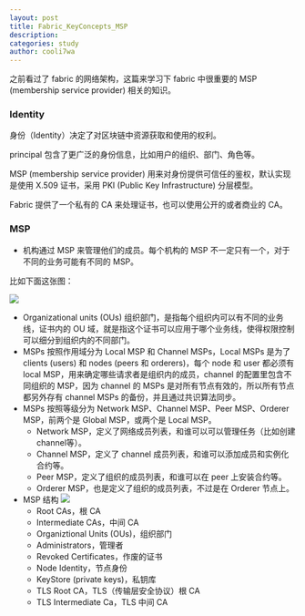 ```yaml
---
layout: post
title: Fabric_KeyConcepts_MSP
description:
categories: study
author: cooli7wa
---
```

之前看过了 fabric 的网络架构，这篇来学习下 fabric 中很重要的 MSP (membership service provider) 相关的知识。

### Identity

身份（Identity）决定了对区块链中资源获取和使用的权利。

principal 包含了更广泛的身份信息，比如用户的组织、部门、角色等。

MSP (membership service provider) 用来对身份提供可信任的鉴权，默认实现是使用 X.509 证书，采用 PKI (Public Key Infrastructure) 分层模型。

Fabric 提供了一个私有的 CA 来处理证书，也可以使用公开的或者商业的 CA。

### MSP

- 机构通过 MSP 来管理他们的成员。每个机构的 MSP 不一定只有一个，对于不同的业务可能有不同的 MSP。

比如下面这张图：

![]({{site.baseurl}}/images/md/hyperledger_fabric_key_concepts_MSP_0.png)

- Organizational units (OUs) 组织部门，是指每个组织内可以有不同的业务线，证书内的 OU 域，就是指这个证书可以应用于哪个业务线，使得权限控制可以细分到组织内的不同部门。
- MSPs 按照作用域分为 Local MSP 和 Channel MSPs，Local MSPs 是为了clients (users) 和 nodes (peers 和 orderers)，每个 node 和 user 都必须有 local MSP，用来确定哪些请求者是组织内的成员，channel 的配置里包含不同组织的 MSP，因为 channel 的 MSPs 是对所有节点有效的，所以所有节点都另外存有 channel MSPs 的备份，并且通过共识算法同步。
- MSPs 按照等级分为 Network MSP、Channel MSP、Peer MSP、Orderer MSP，前两个是 Global MSP，或两个是 Local MSP。
  - Network MSP，定义了网络成员列表，和谁可以可以管理任务（比如创建 channel等）。
  - Channel MSP，定义了 channel 成员列表，和谁可以添加成员和实例化合约等。
  - Peer MSP，定义了组织的成员列表，和谁可以在 peer 上安装合约等。
  - Orderer MSP，也是定义了组织的成员列表，不过是在 Orderer 节点上。
- MSP 结构
  ![]({{site.baseurl}}/images/md/hyperledger_fabric_key_concepts_MSP_1.png)
  - Root CAs，根 CA
  - Intermediate CAs，中间 CA
  - Organiztional Units (OUs)，组织部门
  - Administrators，管理者
  - Revoked Certificates，作废的证书
  - Node Identity，节点身份
  - KeyStore (private keys)，私钥库
  - TLS Root CA，TLS（传输层安全协议）根 CA
  - TLS Intermediate Ca，TLS 中间 CA

<script type="text/javascript" src="https://cdn.mathjax.org/mathjax/latest/MathJax.js?config=default"></script>
